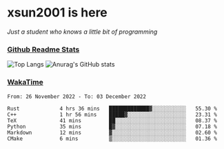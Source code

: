 # xsun2001 is here

*Just a student who knows a little bit of programming*

### [Github Readme Stats](https://github.com/anuraghazra/github-readme-stats)

![Top Langs](https://github-readme-stats.vercel.app/api/top-langs/?username=xsun2001&layout=compact&theme=radical) ![Anurag's GitHub stats](https://github-readme-stats.vercel.app/api?username=xsun2001&show_icons=true&theme=radical)

### [WakaTime](https://wakatime.com)

<!--START_SECTION:waka-->

```text
From: 26 November 2022 - To: 03 December 2022

Rust             4 hrs 36 mins   █████████████▓░░░░░░░░░░░   55.30 %
C++              1 hr 56 mins    █████▓░░░░░░░░░░░░░░░░░░░   23.31 %
TeX              41 mins         ██░░░░░░░░░░░░░░░░░░░░░░░   08.37 %
Python           35 mins         █▓░░░░░░░░░░░░░░░░░░░░░░░   07.18 %
Markdown         12 mins         ▓░░░░░░░░░░░░░░░░░░░░░░░░   02.60 %
CMake            6 mins          ▒░░░░░░░░░░░░░░░░░░░░░░░░   01.36 %
```

<!--END_SECTION:waka-->
